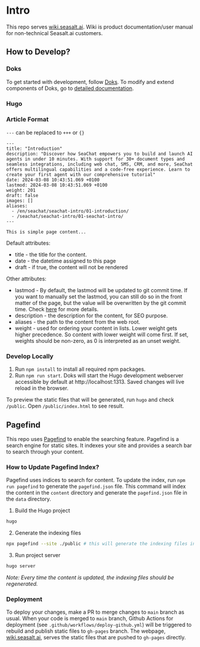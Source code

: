 # Intro
This repo serves [wiki.seasalt.ai](https://wiki.seasalt.ai). Wiki is product documentation/user manual for non-technical Seasalt.ai customers. 

## How to Develop?

### Doks
To get started with development, follow [Doks](https://getdoks.org/tutorial/introduction/). To modify and extend components of Doks, go to [detailed documentation](https://getdoks.org/docs/prologue/introduction/).

### Hugo

### Article Format

`---` can be replaced to `+++` or `{}`

```
---
title: "Introduction"
description: "Discover how SeaChat empowers you to build and launch AI agents in under 10 minutes. With support for 30+ document types and seamless integrations, including web chat, SMS, CRM, and more, SeaChat offers multilingual capabilities and a code-free experience. Learn to create your first agent with our comprehensive tutorial"
date: 2024-03-08 10:43:51.069 +0100
lastmod: 2024-03-08 10:43:51.069 +0100
weight: 201
draft: false
images: []
aliases:
  - /en/seachat/seachat-intro/01-introduction/
  - /seachat/seachat-intro/01-seachat-intro/
---

This is simple page content...

```

Default attributes:

- title - the title for the content.
- date - the datetime assigned to this page
- draft - if true, the content will not be rendered

Other attributes:
- lastmod - By default, the lastmod will be updated to git commit time. If you want to manually set the lastmod, you can still do so in the front matter of the page, but the value will be overwritten by the git commit time. Check [here](https://www.andrewjstevens.com/posts/2021/03/last-modified-date-with-hugo/) for more details.
- description - the description for the content, for SEO purpose.
- aliases - the path to the content from the web root.
- weight - used for ordering your content in lists. Lower weight gets higher precedence. So content with lower weight will come first. If set, weights should be non-zero, as 0 is interpreted as an unset weight.

### Develop Locally

1. Run `npm install` to install all required npm packages. 
2. Run `npm run start`. Doks will start the Hugo development webserver accessible by default at http://localhost:1313. Saved changes will live reload in the browser.

To preview the static files that will be generated, run `hugo` and check `/public`. Open `/public/index.html` to see result.

## Pagefind

This repo uses [Pagefind](https://pagefind.app/) to enable the searching feature. Pagefind is a search engine for static sites. It indexes your site and provides a search bar to search through your content.

### How to Update Pagefind Index?
Pagefind uses indices to search for content. To update the index, run `npm run pagefind` to generate the `pagefind.json` file. This command will index the content in the `content` directory and generate the `pagefind.json` file in the `data` directory.

1. Build the Hugo project

```bash
hugo
```

2. Generate the indexing files

```bash
npx pagefind --site ./public # this will generate the indexing files in the public directory
```

3. Run project server

```bash
hugo server
```

*Note: Every time the content is updated, the indexing files should be regenerated.*

### Deployment
To deploy your changes, make a PR to merge changes to `main` branch as usual. When your code is merged to `main` branch, Github Actions for deployment (see `.github/workflows/deploy-github.yml`) will be triggered to rebuild and publish static files to `gh-pages` branch. The webpage, [wiki.seasalt.ai](https://wiki.seasalt.ai), serves the static files that are pushed to `gh-pages` directly.